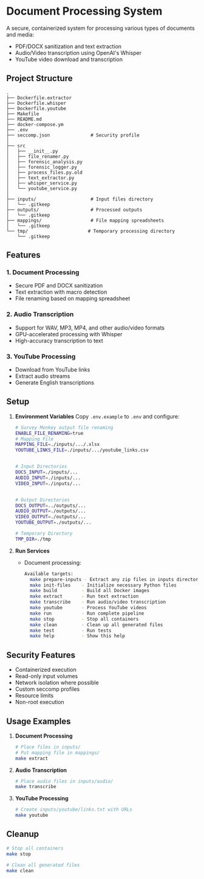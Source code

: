 # Document Processing System

A secure, containerized system for processing various types of documents and media:
- PDF/DOCX sanitization and text extraction
- Audio/Video transcription using OpenAI's Whisper
- YouTube video download and transcription

## Project Structure
```
.
├── Dockerfile.extractor
├── Dockerfile.whisper
├── Dockerfile.youtube
├── Makefile
├── README.md
├── docker-compose.ym
├── .env
├── seccomp.json               # Security profile
│
├── src
│   ├── __init__.py
│   ├── file_renamer.py
│   ├── forensic_analysis.py
│   ├── forensic_logger.py
│   ├── process_files.py.old
│   ├── text_extractor.py
│   ├── whisper_service.py
│   └── youtube_service.py
│
├── inputs/                    # Input files directory
│   └── .gitkeep
├── outputs/                   # Processed outputs
│   └── .gitkeep
├── mappings/                  # File mapping spreadsheets
│   └── .gitkeep
└── tmp/                      # Temporary processing directory
    └── .gitkeep
```

## Features

### 1. Document Processing
- Secure PDF and DOCX sanitization
- Text extraction with macro detection
- File renaming based on mapping spreadsheet

### 2. Audio Transcription
- Support for WAV, MP3, MP4, and other audio/video formats
- GPU-accelerated processing with Whisper
- High-accuracy transcription to text

### 3. YouTube Processing
- Download from YouTube links
- Extract audio streams
- Generate English transcriptions

## Setup

1. **Environment Variables**
   Copy `.env.example` to `.env` and configure:
   ```bash
   # Survey Monkey output file renaming
   ENABLE_FILE_RENAMING=true
   # Mapping File
   MAPPING_FILE=./inputs/.../.xlsx
   YOUTUBE_LINKS_FILE=./inputs/.../youtube_links.csv


   # Input Directories
   DOCS_INPUT=./inputs/...
   AUDIO_INPUT=./inputs/...
   VIDEO_INPUT=./inputs/...


   # Output Directories
   DOCS_OUTPUT=../outputs/...
   AUDIO_OUTPUT=./outputs/...
   VIDEO_OUTPUT=./outputs/...
   YOUTUBE_OUTPUT=./outputs/...

   # Temporary Directory
   TMP_DIR=./tmp
   ```

2. **Run Services**
   - Document processing:
     ```bash
     Available targets:
       make prepare-inputs - Extract any zip files in inputs directory
       make init-files    - Initialize necessary Python files
       make build         - Build all Docker images
       make extract       - Run text extraction
       make transcribe    - Run audio/video transcription
       make youtube       - Process YouTube videos
       make run           - Run complete pipeline
       make stop          - Stop all containers
       make clean         - Clean up all generated files
       make test          - Run tests
       make help          - Show this help
     ```

## Security Features
- Containerized execution
- Read-only input volumes
- Network isolation where possible
- Custom seccomp profiles
- Resource limits
- Non-root execution

## Usage Examples

1. **Document Processing**
   ```bash
   # Place files in inputs/
   # Put mapping file in mappings/
   make extract
   ```

2. **Audio Transcription**
   ```bash
   # Place audio files in inputs/audio/
   make transcribe
   ```

3. **YouTube Processing**
   ```bash
   # Create inputs/youtube/links.txt with URLs
   make youtube
   ```

## Cleanup
```bash
# Stop all containers
make stop

# Clean all generated files
make clean
```
